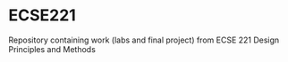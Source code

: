 # ECSE221
Repository containing work (labs and final project) from ECSE 221 Design Principles and Methods 
